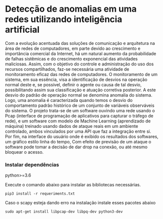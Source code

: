 # Detecção de anomalias em uma redes utilizando inteligência artificial

Com a evolução acentuada das soluções de comunicação e arquitetura na área de redes de
computadores, em parte devido ao crescimento e importância comercial da Internet, há um natural
aumento da probabilidade de falhas sistêmicas e do crescimento exponencial das atividades
maliciosas. Assim, com o objetivo do controle e administração do uso dos recursos compartilhados,
faz-se necessária uma atividade de monitoramento eficaz das redes de computadores. O
monitoramento de um sistema, em sua essência, visa a identificação de desvios na operação
normal deste e, se possível, definir o agente ou causa de tal desvio, possibilitando assim
sua classificação e atuação corretiva posterior. A este desvio do padrão de operação normal
se denomina anomalia do sistema. Logo, uma anomalia é caracterizada quando temos o
desvio do comportamento padrão histórico de um conjunto de variáveis observáveis do
sistema. O projeto trata-se de um software ouvindo uma rede usando o Pcap (interface de
programação de aplicativos para capturar o tráfego de rede), e um software com modelo de Machine
Learning (aprendizado de máquina) treinado usando dados de ataque reais em um ambiente
controlado, ambos vinculados por uma API que faz a integração entre si. Por fim, na interface do
usuário onde é exibido os resultados dos softwares, um gráfico estilo linha do tempo, Com efeito de
previsão de um ataque o software pode tomar a decisão de dar drop na conexão, ou até mesmo
bloquear o acesso.

### Instalar dependências
python>=3.6

Execute o comando abaixo para instalar as bibliotecas necessárias.

`pip3 install -r requeriments.txt`

Caso o scapy esteja dando erro na instalação instale esses pacotes abaixo

`sudo apt-get install libpcap-dev libpq-dev python3-dev`
